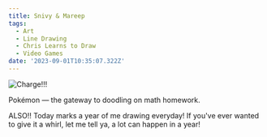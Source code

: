 ```yaml
---
title: Snivy & Mareep
tags:
  - Art
  - Line Drawing
  - Chris Learns to Draw
  - Video Games
date: '2023-09-01T10:35:07.322Z'
---
```


![Charge!!!](https://res.cloudinary.com/cpadilla/image/upload/t_optimize/chrisdpadilla/blog/art/sniviiandmareep_cldzmr.jpg)

Pokémon — the gateway to doodling on math homework.

ALSO!! Today marks a year of me drawing everyday! If you've ever wanted to give it a whirl, let me tell ya, a lot can happen in a year!
